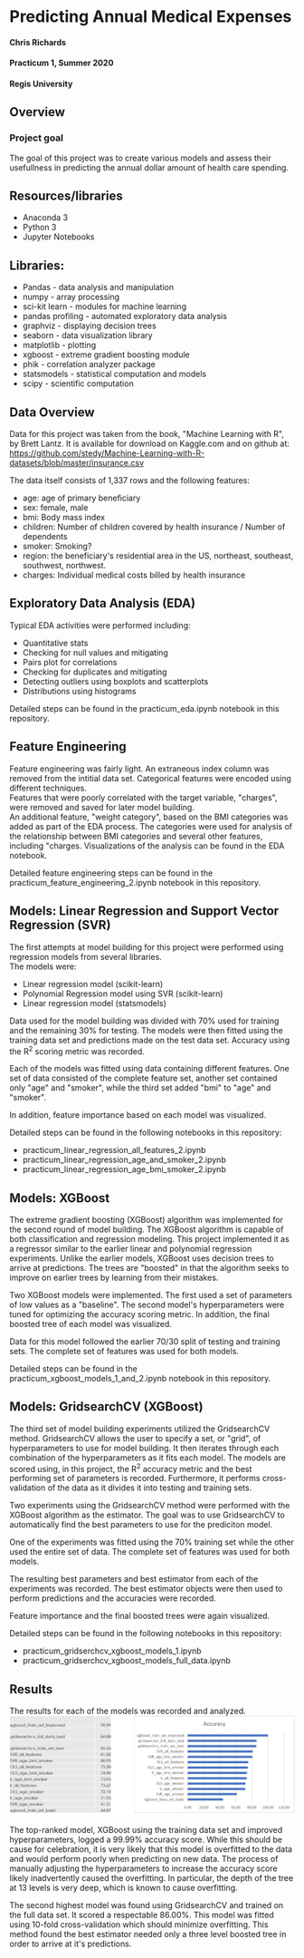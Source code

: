 
# Predicting Annual Medical Expenses
#### Chris Richards
#### Practicum 1, Summer 2020
#### Regis University

## Overview
### Project goal
The goal of this project was to create various models and assess their usefullness in predicting the annual dollar amount of health care spending.  

## Resources/libraries
* Anaconda 3
* Python 3
* Jupyter Notebooks  

## Libraries: 
* Pandas - data analysis and manipulation
* numpy - array processing
* sci-kit learn - modules for machine learning
* pandas profiling - automated exploratory data analysis
* graphviz - displaying decision trees
* seaborn - data visualization library
* matplotlib - plotting
* xgboost - extreme gradient boosting module
* phik - correlation analyzer package
* statsmodels  - statistical computation and models
* scipy - scientific computation

## Data Overview
Data for this project was taken from the book, "Machine Learning with R", by Brett Lantz.  It is available for download on Kaggle.com and on github at: https://github.com/stedy/Machine-Learning-with-R-datasets/blob/master/insurance.csv

The data itself consists of 1,337 rows and the following features:  
* age: age of primary beneficiary
* sex: female, male
* bmi: Body mass index
* children: Number of children covered by health insurance / Number of dependents
* smoker: Smoking?
* region: the beneficiary's residential area in the US, northeast, southeast, southwest, northwest.
* charges: Individual medical costs billed by health insurance

## Exploratory Data Analysis (EDA)
Typical EDA activities were performed including:
* Quantitative stats
* Checking for null values and mitigating
* Pairs plot for correlations
* Checking for duplicates and mitigating
* Detecting outliers using boxplots and scatterplots
* Distributions using histograms
  
 Detailed steps can be found in the practicum_eda.ipynb notebook in this repository.
 
 ## Feature Engineering
 Feature engineering was fairly light.  An extraneous index column was removed from the intitial data set.  Categorical features were encoded using different techniques.  
 Features that were poorly correlated with the target variable, "charges", were removed and saved for later model building.  
 An additional feature, "weight category", based on the BMI categories was added as part of the EDA process.  The categories were used for analysis of the relationship between BMI categories and several other features, including "charges.  Visualizations of the analysis can be found in the EDA notebook.
 
 Detailed feature engineering steps can be found in the practicum_feature_engineering_2.ipynb notebook in this repository.  
   
 ## Models: Linear Regression and Support Vector Regression (SVR)
 The first attempts at model building for this project were performed using regression models from several libraries.  
 The models were:  
* Linear regression model (scikit-learn)
* Polynomial Regression model using SVR (scikit-learn)
* Linear regression model (statsmodels)

Data used for the model building was divided with 70% used for training and the remaining 30% for testing.  The models were then fitted using the training data set and predictions made on the test data set.  Accuracy using the R<sup>2</sup> scoring metric was recorded.  

Each of the models was fitted using data containing different features.  One set of data consisted of the complete feature set, another set contained only "age" and "smoker", while the third set added "bmi" to "age" and "smoker".

In addition, feature importance based on each model was visualized.  

Detailed steps can be found in the following notebooks in this repository:  
* practicum_linear_regression_all_features_2.ipynb
* practicum_linear_regression_age_and_smoker_2.ipynb
* practicum_linear_regression_age_bmi_smoker_2.ipynb

## Models: XGBoost
The extreme gradient boosting (XGBoost) algorithm was implemented for the second round of model building.  The XGBoost algorithm is capable of both classification and regression modeling.  This project implemented it as a regressor similar to the earlier linear and polynomial regression experiments.  Unlike the earlier models, XGBoost uses decision trees to arrive at predictions.  The trees are "boosted" in that the algorithm seeks to improve on earlier trees by learning from their mistakes.  
  
Two XGBoost models were implemented.  The first used a set of parameters of low values as a "baseline".  The second model's hyperparameters were tuned for optimizing the accuracy scoring metric.  In addition, the final boosted tree of each model was visualized.

Data for this model followed the earlier 70/30 split of testing and training sets.  The complete set of features was used for both models.
  
Detailed steps can be found in the practicum_xgboost_models_1_and_2.ipynb notebook in this repository.  
## Models:  GridsearchCV (XGBoost)
The third set of model building experiments utilized the GridsearchCV method.  GridsearchCV allows the user to specify a set, or "grid", of hyperparameters to use for model building.  It then iterates through each combination of the hyperparameters as it fits each model.  The models are scored using, in this project, the R<sup>2</sup> accuracy metric and the best performing set of parameters is recorded.  Furthermore, it performs cross-validation of the data as it divides it into testing and training sets.  
  
Two experiments using the GridsearchCV method were performed with the XGBoost algorithm as the estimator.  The goal was to use GridsearchCV to automatically find the best parameters to use for the prediciton model.  

One of the experiments was fitted using the 70% training set while the other used the entire set of data.  The complete set of features was used for both models.  

The resulting best parameters and best estimator from each of the experiments was recorded.   The best estimator objects were then used to perform predictions and the accuracies were recorded.  

Feature importance and the final boosted trees were again visualized.  
  
Detailed steps can be found in the following notebooks in this repository:
* practicum_gridserchcv_xgboost_models_1.ipynb
* practicum_gridserchcv_xgboost_models_full_data.ipynb

## Results
The results for each of the models was recorded and analyzed.  
<img src="images/model_accuracy_results.jpg" raw=true/>
  
The top-ranked model, XGBoost using the training data set and improved hyperparameters, logged a 99.99% accuracy score.   While this should be cause for celebration, it is very likely that this model is overfitted to the data and would perform poorly when predicting on new data.  The process of manually adjusting the hyperparameters to increase the accuracy score likely inadvertently caused the overfitting.  In particular, the depth of the tree at 13 levels is very deep, which is known to cause overfitting.  
  
The second highest model was found using GridsearchCV and trained on the full data set.  It scored a respectable 86.00%.  This model was fitted using 10-fold cross-validation which should minimize overfitting.  This method found the best estimator needed only a three level boosted tree in order to arrive at it's predictions.  
  

